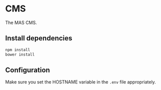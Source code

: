 # CMS

The MAS CMS.

## Install dependencies

```sh
npm install
bower install
```

## Configuration
Make sure you set the HOSTNAME variable in the `.env` file appropriately.
